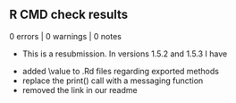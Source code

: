 ## R CMD check results

0 errors | 0 warnings | 0 notes

* This is a resubmission. In versions 1.5.2 and 1.5.3 I have

- added \value to .Rd files regarding exported methods
- replace the print() call with a messaging function
- removed the link in our readme
